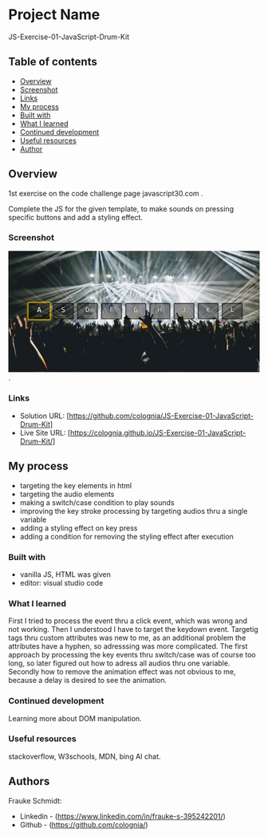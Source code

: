 # Project Name
JS-Exercise-01-JavaScript-Drum-Kit

## Table of contents

  - [Overview](#overview)
  - [Screenshot](#screenshot)
  - [Links](#links)
  - [My process](#my-process)
  - [Built with](#built-with)
  - [What I learned](#what-i-learned)
  - [Continued development](#continued-development)
  - [Useful resources](#useful-resources)
  - [Author](#author)

## Overview

1st exercise on the code challenge page javascript30.com .

Complete the JS for the given template, to make sounds on pressing specific buttons and add a styling effect.

### Screenshot

![](./images/screenshot_desktop.jpg).

### Links

- Solution URL: [https://github.com/colognia/JS-Exercise-01-JavaScript-Drum-Kit]
- Live Site URL: [https://colognia.github.io/JS-Exercise-01-JavaScript-Drum-Kit/]

## My process

- targeting the key elements in html
- targeting the audio elements
- making a switch/case condition to play sounds
- improving the key stroke processing by targeting audios thru a single variable
- adding a styling effect on key press
- adding a condition for removing the styling effect after execution

### Built with

- vanilla JS, HTML was given
- editor: visual studio code

### What I learned

First I tried to process the event thru a click event, which was wrong and not working. Then I understood I have to target the keydown event.
Targetig tags thru custom attributes was new to me, as an additional problem the attributes have a hyphen, so adresssing was more complicated.
The first approach by processing the key events thru switch/case was of course too long, so later figured out how to adress all audios thru one variable.
Secondly how to remove the animation effect was not obvious to me, because a delay is desired to see the animation.

### Continued development

Learning more about DOM manipulation.

### Useful resources

stackoverflow, W3schools, MDN, bing AI chat.

## Authors

Frauke Schmidt:
- Linkedin - (https://www.linkedin.com/in/frauke-s-395242201/)
- Github - (https://github.com/colognia/)
